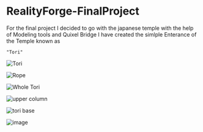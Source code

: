 # RealityForge-FinalProject

For the final project I decided to go with the japanese temple with the help of Modeling tools and Quixel Bridge I have created the simlple Enterance of the Temple known as 

    "Tori"


   ![Tori](https://github.com/Lucifer-Zaid/RealityForge-FinalProject/assets/81683107/a658c2ca-a8da-4c7c-9bbf-002c33a64033)

   ![Rope](https://github.com/Lucifer-Zaid/RealityForge-FinalProject/assets/81683107/f69c053f-0533-4e42-ba8c-80b8ad576540)
   
   ![Whole Tori](https://github.com/Lucifer-Zaid/RealityForge-FinalProject/assets/81683107/927b02eb-6f5b-4706-bcb2-0531dd466e44)
   
   ![upper column](https://github.com/Lucifer-Zaid/RealityForge-FinalProject/assets/81683107/b298268d-d0fc-490f-8112-c848a164b397)
   
   ![tori base](https://github.com/Lucifer-Zaid/RealityForge-FinalProject/assets/81683107/a4d5fe71-11c8-4009-954d-ad98ca17917c)

   ![image](https://github.com/Lucifer-Zaid/RealityForge-FinalProject/assets/81683107/edd465ab-f358-4452-8696-d2a1807cf94a)
